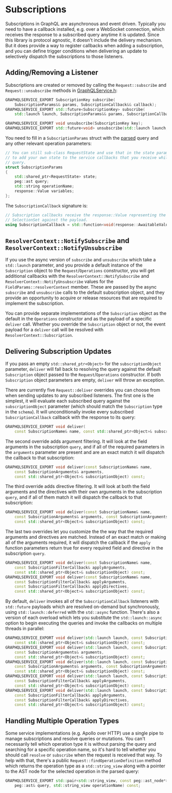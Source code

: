 # Subscriptions

Subscriptions in GraphQL are asynchronous and event driven. Typically you need
to have a callback installed, e.g. over a WebSocket connection, which receives
the response to a subscribed query anytime it is updated. Since this library
is protocol agnostic, it doesn't include the delivery mechanism. But it does
provide a way to register callbacks when adding a subscription, and you can
define trigger conditions when delivering an update to selectively dispatch
the subscriptions to those listeners.

## Adding/Removing a Listener

Subscriptions are created or removed by calling the `Request::subscribe`
and `Request::unsubscribe` methods in [GraphQLService.h](../include/graphqlservice/GraphQLService.h):
```cpp
GRAPHQLSERVICE_EXPORT SubscriptionKey subscribe(
	SubscriptionParams&& params, SubscriptionCallback&& callback);
GRAPHQLSERVICE_EXPORT std::future<SubscriptionKey> subscribe(
	std::launch launch, SubscriptionParams&& params, SubscriptionCallback&& callback);

GRAPHQLSERVICE_EXPORT void unsubscribe(SubscriptionKey key);
GRAPHQLSERVICE_EXPORT std::future<void> unsubscribe(std::launch launch, SubscriptionKey key);
```
You need to fill in a `SubscriptionParams` struct with the [parsed](./parsing.md)
query and any other relevant operation parameters:
```cpp
// You can still sub-class RequestState and use that in the state parameter to Request::subscribe
// to add your own state to the service callbacks that you receive while executing the subscription
// query.
struct SubscriptionParams
{
	std::shared_ptr<RequestState> state;
	peg::ast query;
	std::string operationName;
	response::Value variables;
};
```
The `SubscriptionCallback` signature is:
```cpp
// Subscription callbacks receive the response::Value representing the result of evaluating the
// SelectionSet against the payload.
using SubscriptionCallback = std::function<void(response::AwaitableValue)>;
```

## `ResolverContext::NotifySubscribe` and `ResolverContext::NotifyUnsubscribe`

If you use the async version of `subscribe` and `unsubscribe` which take a
`std::launch` parameter, and you provide a default instance of the
`Subscription` object to the `Request`/`Operations` constructor, you will get
additional callbacks with the `ResolverContext::NotifySubscribe` and
`ResolverContext::NotifyUnsubscribe` values for the
`FieldParams::resolverContext` member. These are passed by the async
`subscribe` and `unsubscribe` calls to the default subscription object, and
they provide an opportunity to acquire or release resources that are required
to implement the subscription.

You can provide separate implementations of the `Subscription` object as the
default in the `Operations` constructor and as the payload of a specific
`deliver` call. Whether you override the `Subscription` object or not, the
event payload for a `deliver` call will be resolved with
`ResolverContext::Subscription`.

## Delivering Subscription Updates

If you pass an empty `std::shared_ptr<Object>` for the `subscriptionObject`
parameter, `deliver` will fall back to resolving the query against the default
`Subscription` object passed to the `Request`/`Operations` constructor. If both
`Subscription` object parameters are empty, `deliver` will throw an exception.

There are currently five `Request::deliver` overrides you can choose from when
sending updates to any subscribed listeners. The first one is the simplest,
it will evaluate each subscribed query against the `subscriptionObject`
parameter (which should match the `Subscription` type in the `schema`). It will
unconditionally invoke every subscribed `SubscriptionCallback` callback with
the response to its query:
```cpp
GRAPHQLSERVICE_EXPORT void deliver(
	const SubscriptionName& name, const std::shared_ptr<Object>& subscriptionObject) const;
```

The second override adds argument filtering. It will look at the field 
arguments in the subscription `query`, and if all of the required parameters
in the `arguments` parameter are present and are an exact match it will
dispatch the callback to that subscription:
```cpp
GRAPHQLSERVICE_EXPORT void deliver(const SubscriptionName& name,
	const SubscriptionArguments& arguments,
	const std::shared_ptr<Object>& subscriptionObject) const;
```

The third override adds directive filtering. It will look at both the field
arguments and the directives with their own arguments in the subscription
`query`, and if all of them match it will dispatch the callback to that
subscription:
```cpp
GRAPHQLSERVICE_EXPORT void deliver(const SubscriptionName& name,
	const SubscriptionArguments& arguments, const SubscriptionArguments& directives,
	const std::shared_ptr<Object>& subscriptionObject) const;
```

The last two overrides let you customize the the way that the required
arguments and directives are matched. Instead of an exact match or making all
of the arguments required, it will dispatch the callback if the `apply`
function parameters return true for every required field and directive in the
subscription `query`.
```cpp
GRAPHQLSERVICE_EXPORT void deliver(const SubscriptionName& name,
	const SubscriptionFilterCallback& applyArguments,
	const std::shared_ptr<Object>& subscriptionObject) const;
GRAPHQLSERVICE_EXPORT void deliver(const SubscriptionName& name,
	const SubscriptionFilterCallback& applyArguments,
	const SubscriptionFilterCallback& applyDirectives,
	const std::shared_ptr<Object>& subscriptionObject) const;
```

By default, `deliver` invokes all of the `SubscriptionCallback` listeners with
`std::future` payloads which are resolved on-demand but synchronously, using
`std::launch::deferred` with the `std::async` function. There's also a version
of each overload which  lets you substitute the `std::launch::async` option to
begin executing the queries and invoke the callbacks on multiple threads in
parallel:
```cpp
GRAPHQLSERVICE_EXPORT void deliver(std::launch launch, const SubscriptionName& name,
	const std::shared_ptr<Object>& subscriptionObject) const;
GRAPHQLSERVICE_EXPORT void deliver(std::launch launch, const SubscriptionName& name,
	const SubscriptionArguments& arguments,
	const std::shared_ptr<Object>& subscriptionObject) const;
GRAPHQLSERVICE_EXPORT void deliver(std::launch launch, const SubscriptionName& name,
	const SubscriptionArguments& arguments, const SubscriptionArguments& directives,
	const std::shared_ptr<Object>& subscriptionObject) const;
GRAPHQLSERVICE_EXPORT void deliver(std::launch launch, const SubscriptionName& name,
	const SubscriptionFilterCallback& applyArguments,
	const std::shared_ptr<Object>& subscriptionObject) const;
GRAPHQLSERVICE_EXPORT void deliver(std::launch launch, const SubscriptionName& name,
	const SubscriptionFilterCallback& applyArguments,
	const SubscriptionFilterCallback& applyDirectives,
	const std::shared_ptr<Object>& subscriptionObject) const;
```

## Handling Multiple Operation Types

Some service implementations (e.g. Apollo over HTTP) use a single pipe to
manage subscriptions and resolve queries or mutations. You can't necessarily
tell which operation type it is without parsing the query and searching for
a specific operation name, so it's hard to tell whether you should call
`resolve` or `subscribe` when the request is received that way. To help with
that, there's a public `Request::findOperationDefinition` method which returns
the operation type as a `std::string_view` along with a pointer to the AST node
for the selected operation in the parsed query:
```cpp
GRAPHQLSERVICE_EXPORT std::pair<std::string_view, const peg::ast_node*> findOperationDefinition(
	peg::ast& query, std::string_view operationName) const;
```